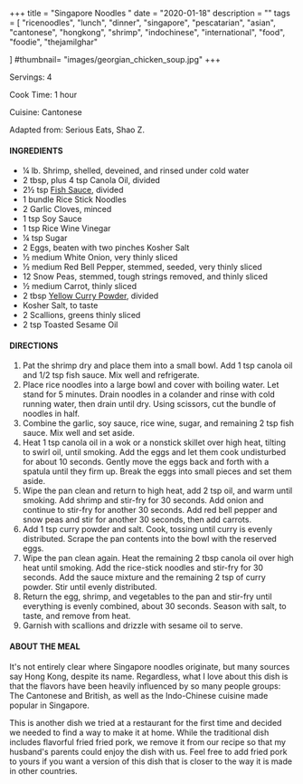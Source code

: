 +++
title = "Singapore Noodles "
date = "2020-01-18"
description = ""
tags = [
    "ricenoodles",
    "lunch",
    "dinner",
    "singapore",
    "pescatarian",
    "asian",
    "cantonese",
    "hongkong",
    "shrimp",
    "indochinese",
    "international",
    "food",
    "foodie",
    "thejamilghar"
    
]
#thumbnail= "images/georgian_chicken_soup.jpg"
+++

Servings: 4 <!--more-->

Cook Time: 1 hour 

Cuisine: Cantonese

Adapted from: Serious Eats, Shao Z. 

#### INGREDIENTS 

* ¼ lb. Shrimp, shelled, deveined, and rinsed under cold water
* 2 tbsp, plus 4 tsp Canola Oil, divided
* 2½ tsp [Fish Sauce](https://amzn.to/3jMYZdj), divided
* 1 bundle Rice Stick Noodles 
* 2 Garlic Cloves, minced
* 1 tsp Soy Sauce
* 1 tsp Rice Wine Vinegar
* ¼ tsp Sugar
* 2 Eggs, beaten with two pinches Kosher Salt
* ½ medium White Onion, very thinly sliced
* ½ medium Red Bell Pepper, stemmed, seeded, very thinly sliced
* 12 Snow Peas, stemmed, tough strings removed, and thinly sliced
* ½ medium Carrot, thinly sliced
* 2 tbsp [Yellow Curry Powder](https://amzn.to/3rTXdcZ), divided
* Kosher Salt, to taste 
* 2 Scallions, greens thinly sliced
* 2 tsp Toasted Sesame Oil

#### DIRECTIONS 

1. Pat the shrimp dry and place them into a small bowl. Add 1 tsp canola oil and 1/2 tsp fish sauce. Mix well and refrigerate.
2. Place rice noodles into a large bowl and cover with boiling water. Let stand for 5 minutes. Drain noodles in a colander and rinse with cold running water, then drain until dry. Using scissors, cut the bundle of noodles in half.
3. Combine the garlic, soy sauce, rice wine, sugar, and remaining 2 tsp fish sauce. Mix well and set aside.
4. Heat 1 tsp canola oil in a wok or a nonstick skillet over high heat, tilting to swirl oil, until smoking. Add the eggs and let them cook undisturbed for about 10 seconds. Gently move the eggs back and forth with a spatula until they firm up. Break the eggs into small pieces and set them aside. 
5. Wipe the pan clean and return to high heat, add 2 tsp oil, and warm until smoking. Add shrimp and stir-fry for 30 seconds. Add onion and continue to stir-fry for another 30 seconds. Add red bell pepper and snow peas and stir for another 30 seconds, then add carrots. 
6. Add 1 tsp curry powder and salt. Cook, tossing until curry is evenly distributed. Scrape the pan contents into the bowl with the reserved eggs.
7. Wipe the pan clean again. Heat the remaining 2 tbsp canola oil over high heat until smoking. Add the rice-stick noodles and stir-fry for 30 seconds. Add the sauce mixture and the remaining 2 tsp of curry powder. Stir until evenly distributed. 
8. Return the egg, shrimp, and vegetables to the pan and stir-fry until everything is evenly combined, about 30 seconds. Season with salt, to taste, and remove from heat. 
9. Garnish with scallions and drizzle with sesame oil to serve. 

#### ABOUT THE MEAL 

It's not entirely clear where Singapore noodles originate, but many sources say Hong Kong, despite its name. Regardless, what I love about this dish is that the flavors have been heavily influenced by so many people groups: The Cantonese and British, as well as the Indo-Chinese cuisine made popular in Singapore. 

This is another dish we tried at a restaurant for the first time and decided we needed to find a way to make it at home. While the traditional dish includes flavorful fried fried pork, we remove it from our recipe so that my husband's parents could enjoy the dish with us. Feel free to add fried pork to yours if you want a version of this dish that is closer to the way it is made in other countries. 
 
